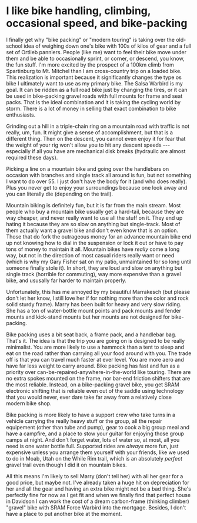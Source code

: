 # I like bike handling, climbing, occasional speed, and bike-packing

I finally get why "bike packing" or "modern touring" is taking over the old-school idea of weighing down one's bike with 100s of kilos of gear and a full set of Ortlieb panniers. People (like me) want to feel their bike move under them and be able to occasionally sprint, or corner, or descend, you know, the fun stuff. I'm more excited by the prospect of a 100km climb from Spartinburg to Mt. Mitchel than I am cross-country trip on a loaded bike. This realization is important because it significantly changes the type os bike I ultimately want to use as my primary bike. The Salsa Warbird is my goal. It can be ridden as a full road bike just by changing the tires, or it can be used in bike-packing gravel roads with full mounts for frame and seat packs. That is the ideal combination and it is taking the cycling world by storm. There is a lot of money in selling that exact combination to bike enthusiasts.

Grinding out a hill in a triple-chain ring on a mountain road with traffic is not really, um, fun. It might give a sense of accomplishment, but that is a different thing. Then on the descent, you cannot even enjoy it for fear that the weight of your rig won't allow you to hit any descent speeds --- especially if all you have are mechanical disk breaks (hydraulic are almost required these days).

Picking a line on a mountain bike and going over the handlebars on occasion with branches and single track all around is fun, but not something I want to do over 55. I just don't have the body for it (and who does really). Plus you never get to enjoy your surroundings because one look away and you can literally die (depending on the trail). 

Mountain biking is definitely fun, but it is far from the main stream. Most people who buy a mountain bike usually get a hard-tail, because they are way cheaper, and never really want to use all the stuff on it. They end up hating it because they are so slow on anything but single-track. Most of them actually want a gravel bike and don't even know that is an option. Those that do fork the outrageous money for an advance mountain bike end up not knowing how to dial in the suspension or lock it out or have to pay tons of money to maintain it all. Mountain bikes have *really* come a long way, but not in the direction of most casual riders really want or need (which is why my Gary Fisher sat on my patio, unmaintained for so long until someone finally stole it). In short, they are loud and slow on anything but single track (horrible for commuting), way more expensive than a gravel bike, and ususally far harder to maintain properly.

Unfortunately, this has me annoyed by my beautiful Marrakesch (but please don't let her know, I still love her if for nothing more than the color and rock solid sturdy frame). Marry has been built for heavy and very slow riding. She has a ton of water-bottle mount points and pack mounts and fender mounts and kick-stand mounts but her mounts are not designed for bike-packing.

Bike packing uses a bit seat back, a frame pack, and a handlebar bag. That's it. The idea is that the trip you are going on is designed to be really minimalist. You are more likely to use a hammock than a tent to sleep and eat on the road rather than carrying all your food around with you. The trade off is that you can travel much faster at ever level. You are more aero and have far less weight to carry around. Bike packing has fast and fun as a priority over can-be-repaired-anywhere-in-the-world like touring. There are no extra spokes mounted on the frame, nor bar-end friction shifters that are the most reliable. Instead, on a bike-packing gravel bike, you get SRAM electronic shifting that is reliable even out of the saddle using technology that you would never, ever dare take far away from a relatively close modern bike shop. 

Bike packing is more likely to have a support crew who take turns in a vehicle carrying the really heavy stuff or the group, all the repair equipement (other than tube and pump), gear to cook a big group meal and have a campfire, and a place to stow your guitar for enjoying those group camps at night. And don't forget water, lots of water so, at most, all you need is one water bottle full. Supported rides are *always* more fun, just expensive unless you arrange them yourself with your friends, like we used to do in Moab, Utah on the While Rim trail, which is an absolutely *perfect* gravel trail even though I did it on mountain bikes.

All this means I'm likely to sell Marry (don't tell her) with all her gear for a good price, but maybe not. I've already taken a huge hit on depreciation for her and all the gear and having an extra bike might not be a bad thing. She's perfectly fine for now as I get fit and when we finally find that perfect house in Davidson I can work the cost of a dream carbon-frame (thinking climber) "gravel" bike with SRAM Force Warbird into the mortgage. Besides, I don't have a place to put another bike at the moment.
